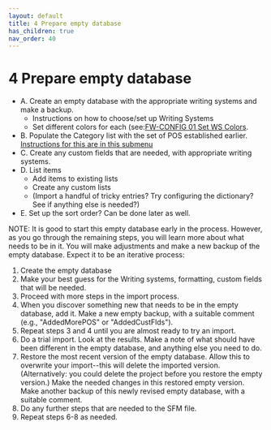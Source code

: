 ```yaml
---
layout: default
title: 4 Prepare empty database
has_children: true
nav_order: 40
---
```

# 4 Prepare empty database
- A. Create an empty database with the appropriate writing systems and make a backup.
  - Instructions on how to choose/set up Writing Systems
  - Set different colors for each (see:[FW-CONFIG 01 Set WS Colors](https://youtu.be/Ht0A7HGybi0).
- B. Populate the Category list with the set of POS established earlier. [Instructions for this are in this submenu](b-populate-the-category-list/)
- C. Create any custom fields that are needed, with appropriate writing systems.
- D. List items
  - Add items to existing lists
  - Create any custom lists
  - (Import a handful of tricky entries?  Try configuring the dictionary?  See if anything else is needed?)
- E. Set up the sort order?  Can be done later as well.

NOTE:  It is good to start this empty database early in the process.  However, as you go through the remaining steps, you will learn more about what needs to be in it.  You will make adjustments and make a new backup of the empty database.  Expect it to be an iterative process:
1. Create the empty database
2. Make your best guess for the Writing systems, formatting, custom fields that will be needed.
3. Proceed with more steps in the import process.
4. When you discover something new that needs to be in the empty database, add it.  Make a new empty backup, with a suitable comment (e.g., "AddedMorePOS" or "AddedCustFlds").
5. Repeat steps 3 and 4 until you are almost ready to try an import.
6. Do a trial import.  Look at the results.  Make a note of what should have been different in the empty database, and anything else you need to do.
7. Restore the most recent version of the empty database.  Allow this to overwrite your import--this will delete the imported version.  (Alternatively: you could delete the project before you restore the empty version.)  Make the needed changes in this restored empty version.  Make another backup of this newly revised empty database, with a suitable comment.
8. Do any further steps that are needed to the SFM file.
9. Repeat steps 6-8 as needed.

